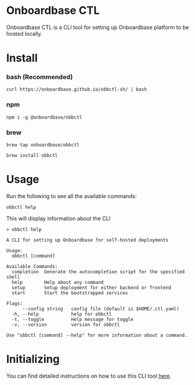 # Onboardbase CTL
Onboardbase CTL is a CLI tool for setting up Onboardbase platform to be hosted locally.

# Install

### bash (Recommended)
```
curl https://onboardbase.github.io/obbctl-sh/ | bash
```
### npm
```
npm i -g @onboardbase/obbctl
```

<!-- ## yarn
```
yarn global add @onboardbase/obbctl
``` -->
### brew
```
brew tap onboardbase/obbctl

brew install obbctl
```

# Usage
Run the following to see all the available commands:
```
obbctl help
```
This will display information about the CLI

```
> obbctl help

A CLI for setting up Onboardbase for self-hosted deployments

Usage:
  obbctl [command]

Available Commands:
  completion  Generate the autocompletion script for the specified shell
  help        Help about any command
  setup       Setup deployment for either backend or frontend
  start       Start the bootstrapped services

Flags:
      --config string   config file (default is $HOME/.ctl.yaml)
  -h, --help            help for obbctl
  -t, --toggle          Help message for toggle
  -v, --version         version for obbctl

Use "obbctl [command] --help" for more information about a command.
```

# Initializing
You can find detailed instructions on how to use this CLI tool [here](https://docs.onboardbase.com/docs/self-hosting).
